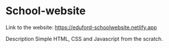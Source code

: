 # School-website
Link to the website: https://eduford-schoolwebsite.netlify.app

Description
Simple HTML, CSS and Javascript from the scratch.
